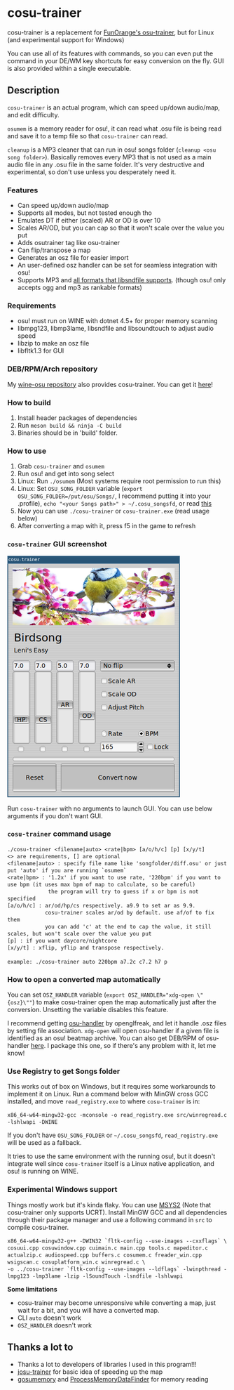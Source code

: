# cosu-trainer
cosu-trainer is a replacement for [FunOrange's osu-trainer](https://github.com/FunOrange/osu-trainer), but for Linux (and experimental support for Windows)

You can use all of its features with commands, so you can even put the command in your DE/WM key shortcuts for easy conversion on the fly. GUI is also provided within a single executable.

## Description
`cosu-trainer` is an actual program, which can speed up/down audio/map, and edit difficulty.

`osumem` is a memory reader for osu!, it can read what .osu file is being read and save it to a temp file so that `cosu-trainer` can read.

`cleanup` is a MP3 cleaner that can run in osu! songs folder (`cleanup <osu song folder>`).
Basically removes every MP3 that is not used as a main audio file in any .osu file in the same folder.
It's very destructive and experimental, so don't use unless you desperately need it.

### Features
- Can speed up/down audio/map
- Supports all modes, but not tested enough tho
- Emulates DT if either (scaled) AR or OD is over 10
- Scales AR/OD, but you can cap so that it won't scale over the value you put
- Adds osutrainer tag like osu-trainer
- Can flip/transpose a map
- Generates an osz file for easier import
- An user-defined osz handler can be set for seamless integration with osu!
- Supports MP3 and [all formats that libsndfile supports](https://libsndfile.github.io/libsndfile/formats.html). (though osu! only accepts ogg and mp3 as rankable formats)

### Requirements
- osu! must run on WINE with dotnet 4.5+ for proper memory scanning
- libmpg123, libmp3lame, libsndfile and libsoundtouch to adjust audio speed
- libzip to make an osz file
- libfltk1.3 for GUI

### DEB/RPM/Arch repository
My [wine-osu repository](https://build.opensuse.org/project/show/home:hwsnemo:packaged-wine-osu) also provides cosu-trainer.
You can get it [here](https://software.opensuse.org//download.html?project=home%3Ahwsnemo%3Apackaged-wine-osu&package=cosu-trainer)!

### How to build
1. Install header packages of dependencies
2. Run `meson build && ninja -C build`
3. Binaries should be in 'build' folder.

### How to use
1. Grab `cosu-trainer` and `osumem`
2. Run osu! and get into song select
3. Linux: Run `./osumem` (Most systems require root permission to run this)
4. Linux: Set `OSU_SONG_FOLDER` variable (`export OSU_SONG_FOLDER=/put/osu/Songs/`, I recommend putting it into your .profile), `echo "<your Songs path>" > ~/.cosu_songsfd`, or read [this](#use-registry-to-get-songs-folder)
5. Now you can use `./cosu-trainer` or `cosu-trainer.exe` (read usage below)
6. After converting a map with it, press f5 in the game to refresh

### `cosu-trainer` GUI screenshot
![Screenshot](docs/cosu.png)

Run `cosu-trainer` with no arguments to launch GUI. You can use below arguments if you don't want GUI.

### `cosu-trainer` command usage
```
./cosu-trainer <filename|auto> <rate|bpm> [a/o/h/c] [p] [x/y/t]
<> are requirements, [] are optional
<filename|auto> : specify file name like 'songfolder/diff.osu' or just put 'auto' if you are running `osumem`
<rate|bpm> : '1.2x' if you want to use rate, '220bpm' if you want to use bpm (it uses max bpm of map to calculate, so be careful)
             the program will try to guess if x or bpm is not specified
[a/o/h/c] : ar/od/hp/cs respectively. a9.9 to set ar as 9.9.
            cosu-trainer scales ar/od by default. use af/of to fix them
            you can add 'c' at the end to cap the value, it still scales, but won't scale over the value you put
[p] : if you want daycore/nightcore
[x/y/t] : xflip, yflip and transpose respectively.

example: ./cosu-trainer auto 220bpm a7.2c c7.2 h7 p
```

### How to open a converted map automatically
You can set `OSZ_HANDLER` variable (`export OSZ_HANDLER="xdg-open \"{osz}\""`) to make cosu-trainer open the map automatically just after the conversion. Unsetting the variable disables this feature.

I recommend getting [osu-handler](https://aur.archlinux.org/packages/osu-handler) by openglfreak, and let it handle .osz files by setting file association.
`xdg-open` will open osu-handler if a given file is identified as an osu! beatmap archive.
You can also get DEB/RPM of osu-handler [here](https://software.opensuse.org//download.html?project=home%3Ahwsnemo%3Apackaged-wine-osu&package=osu-handler-wine).
I package this one, so if there's any problem with it, let me know!

### Use Registry to get Songs folder
This works out of box on Windows, but it requires some workarounds to implement it on Linux. Run a command below with MinGW cross GCC installed, and move `read_registry.exe` to where `cosu-trainer` is in:
```
x86_64-w64-mingw32-gcc -mconsole -o read_registry.exe src/winregread.c -lshlwapi -DWINE
```

If you don't have `OSU_SONG_FOLDER` or `~/.cosu_songsfd`, `read_registry.exe` will be used as a fallback.

It tries to use the same environment with the running osu!, but it doesn't integrate well since `cosu-trainer` itself is a Linux native application, and osu! is running on WINE.

### Experimental Windows support
Things mostly work but it's kinda flaky. You can use [MSYS2](https://msys2.org) (Note that cosu-trainer only supports UCRT).
Install MinGW GCC and all dependencies through their package manager and use a following command in `src` to compile cosu-trainer.
```
x86_64-w64-mingw32-g++ -DWIN32 `fltk-config --use-images --cxxflags` \
cosuui.cpp cosuwindow.cpp cuimain.c main.cpp tools.c mapeditor.c actualzip.c audiospeed.cpp buffers.c cosumem.c freader_win.cpp wsigscan.c cosuplatform_win.c winregread.c \
-o ../cosu-trainer `fltk-config --use-images --ldflags` -lwinpthread -lmpg123 -lmp3lame -lzip -lSoundTouch -lsndfile -lshlwapi
```

**Some limitations**
- cosu-trainer may become unresponsive while converting a map, just wait for a bit, and you will have a converted map.
- CLI `auto` doesn't work
- `OSZ_HANDLER` doesn't work

## Thanks a lot to
- Thanks a lot to developers of libraries I used in this program!!!
- [josu-trainer](https://github.com/ngoduyanh/josu-trainer) for basic idea of speeding up the map
- [gosumemory](https://github.com/l3lackShark/gosumemory) and [ProcessMemoryDataFinder](https://github.com/Piotrekol/ProcessMemoryDataFinder) for memory reading

